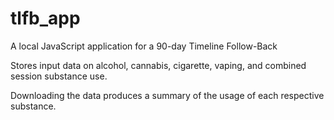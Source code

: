 # tlfb_app
A local JavaScript application for a 90-day Timeline Follow-Back

Stores input data on alcohol, cannabis, cigarette, vaping, and combined session substance use. 

Downloading the data produces a summary of the usage of each respective substance. 
